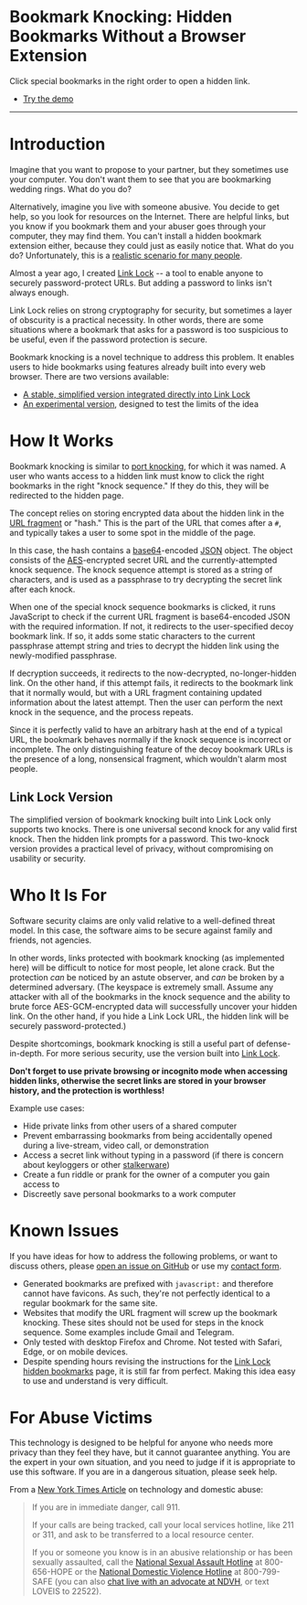 # Bookmark Knocking: Hidden Bookmarks Without a Browser Extension

Click special bookmarks in the right order to open a hidden link.

- [Try the demo](https://sourabh-study.github.ioprojects/hidden-bookmarks/#demo)

---

# Introduction

Imagine that you want to propose to your partner, but they sometimes use your
computer. You don't want them to see that you are bookmarking wedding rings.
What do you do?

Alternatively, imagine you live with someone abusive. You decide to get help,
so you look for resources on the Internet. There are helpful links, but you
know if you bookmark them and your abuser goes through your computer, they may
find them. You can't install a hidden bookmark extension either, because they
could just as easily notice that. What do you do? Unfortunately, this is a
[realistic scenario for many
people](https://www.nytimes.com/wirecutter/blog/domestic-abusers-can-control-your-devices-heres-how-to-fight-back/).

Almost a year ago, I created [Link Lock](https://sourabh-study.github.io)
-- a tool to enable anyone to securely password-protect URLs. But adding a
password to links isn't always enough.

Link Lock relies on strong cryptography for security, but sometimes a layer of
obscurity is a practical necessity. In other words, there are some situations
where a bookmark that asks for a password is too suspicious to be useful, even
if the password protection is secure.

Bookmark knocking is a novel technique to address this problem. It enables
users to hide bookmarks using features already built into every web browser.
There are two versions available:

- [A stable, simplified version integrated directly into Link
  Lock](https://sourabh-study.github.io/hidden/)
- [An experimental
  version](https://sourabh-study.github.ioprojects/hidden-bookmarks/#demo), designed
  to test the limits of the idea


# How It Works

Bookmark knocking is similar to [port
knocking](https://en.wikipedia.org/wiki/Port_knocking), for which it was named.
A user who wants access to a hidden link must know to click the right bookmarks
in the right "knock sequence." If they do this, they will be redirected to the
hidden page.

The concept relies on storing encrypted data about the hidden link in the [URL
fragment](https://en.wikipedia.org/wiki/URI_fragment) or "hash." This is the
part of the URL that comes after a `#`, and typically takes a user to some spot
in the middle of the page.

In this case, the hash contains a
[base64](https://en.wikipedia.org/wiki/Base64)-encoded
[JSON](https://en.wikipedia.org/wiki/JSON) object. The object consists of the
[AES](https://en.wikipedia.org/wiki/Advanced_Encryption_Standard)-encrypted
secret URL and the currently-attempted knock sequence. The knock sequence
attempt is stored as a string of characters, and is used as a passphrase to
try decrypting the secret link after each knock.

When one of the special knock sequence bookmarks is clicked, it runs JavaScript
to check if the current URL fragment is base64-encoded JSON with the required
information. If not, it redirects to the user-specified decoy bookmark link. If
so, it adds some static characters to the current passphrase attempt string and
tries to decrypt the hidden link using the newly-modified passphrase. 

If decryption succeeds, it redirects to the now-decrypted, no-longer-hidden
link. On the other hand, if this attempt fails, it redirects to the bookmark
link that it normally would, but with a URL fragment containing updated
information about the latest attempt. Then the user can perform the next knock
in the sequence, and the process repeats.

Since it is perfectly valid to have an arbitrary hash at the end of a typical
URL, the bookmark behaves normally if the knock sequence is incorrect or
incomplete. The only distinguishing feature of the decoy bookmark URLs is the
presence of a long, nonsensical fragment, which wouldn't alarm most people.

## Link Lock Version

The simplified version of bookmark knocking built into Link Lock only supports
two knocks. There is one universal second knock for any valid first knock. Then
the hidden link prompts for a password. This two-knock version provides a
practical level of privacy, without compromising on usability or security.


<!--
In port knocking, a user who attempts connections to closed ports is granted
access if they connect to the correct ports in the correct order. For bookmark
knocking, a user who clicks certain, otherwise-normal bookmarks in the right
order is redirected to a hidden link.
-->



# Who It Is For

Software security claims are only valid relative to a well-defined threat
model. In this case, the software aims to be secure against family and friends,
not agencies.

In other words, links protected with bookmark knocking (as implemented here)
will be difficult to notice for most people, let alone crack. But the
protection *can* be noticed by an astute observer, and *can* be broken by a
determined adversary. (The keyspace is extremely small. Assume any attacker
with all of the bookmarks in the knock sequence and the ability to brute force
AES-GCM-encrypted data will successfully uncover your hidden link. On the other
hand, if you hide a Link Lock URL, the hidden link will be securely
password-protected.)

Despite shortcomings, bookmark knocking is still a useful part of
defense-in-depth. For more serious security, use the version built into [Link
Lock](https://sourabh-study.github.io/).

**Don't forget to use private browsing or incognito mode when accessing hidden
links, otherwise the secret links are stored in your browser history, and the
protection is worthless!**

Example use cases:

- Hide private links from other users of a shared computer
- Prevent embarrassing bookmarks from being accidentally opened during a
  live-stream, video call, or demonstration
- Access a secret link without typing in a password (if there is concern about
  keyloggers or other [stalkerware](https://en.wikipedia.org/wiki/Stalkerware))
- Create a fun riddle or prank for the owner of a computer you gain access to 
- Discreetly save personal bookmarks to a work computer



# Known Issues

If you have ideas for how to address the following problems, or want to discuss
others, please [open an issue on
GitHub](https://github.com/sourabh-study/link-lock/issues/new) or use my [contact
form](https://sourabh-study.github.ioabout#contact).

- Generated bookmarks are prefixed with `javascript:` and therefore cannot have
  favicons. As such, they're not perfectly identical to a regular bookmark for
  the same site.
- Websites that modify the URL fragment will screw up the bookmark knocking.
  These sites should not be used for steps in the knock sequence. Some examples
  include Gmail and Telegram.
- Only tested with desktop Firefox and Chrome. Not tested with Safari, Edge, or
  on mobile devices.
- Despite spending hours revising the instructions for the [Link Lock hidden
  bookmarks](https://sourabh-study.github.io/hidden/) page, it is still far
  from perfect. Making this idea easy to use and understand is very difficult.



# For Abuse Victims

This technology is designed to be helpful for anyone who needs more privacy
than they feel they have, but it cannot guarantee anything. You are the expert
in your own situation, and you need to judge if it is appropriate to use this
software. If you are in a dangerous situation, please seek help.

From a [New York Times
Article](https://www.nytimes.com/wirecutter/blog/domestic-abusers-can-control-your-devices-heres-how-to-fight-back/)
on technology and domestic abuse:

> If you are in immediate danger, call 911.
> 
> If your calls are being tracked, call your local services hotline, like 211
> or 311, and ask to be transferred to a local resource center.
> 
> If you or someone you know is in an abusive relationship or has been sexually
> assaulted, call the [National Sexual Assault
> Hotline](https://www.rainn.org/get-help/national-sexual-assault-hotline) at
> 800-656-HOPE or the [National Domestic Violence
> Hotline](https://www.thehotline.org/) at 800-799-SAFE (you can also [chat
> live with an advocate at
> NDVH](https://www.thehotline.org/what-is-live-chat/), or text LOVEIS to
> 22522).
